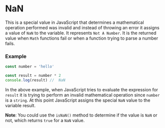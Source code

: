 # NaN

This is a special value in JavaScript that determines a mathematical operation performed was invalid and instead of throwing an error it assigns a value of `NaN` to the variable. It represents `Not A Number`. It is the returned value when `Math` functions fail or when a function trying to parse a number fails.

### Example

```javascript
const number = 'hello'

const result = number * 2
console.log(result) //  NaN
```

In the above example, when JavaScript tries to evaluate the expression for `result` it is trying to perform an invalid mathematical operation since `number` is a `string`. At this point JavaScript assigns the special `NaN` value to the variable result.

**Note**: You could use the `isNaN()` method to determine if the value is `NaN` or not, which returns `true` for a `NaN` value.